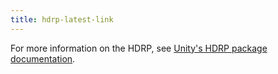 ```yaml
---
title: hdrp-latest-link
---
```


For more information on the HDRP, see [Unity's HDRP package documentation](https://docs.unity3d.com/Packages/com.unity.render-pipelines.high-definition@latest).
